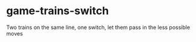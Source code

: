 # game-trains-switch
Two trains on the same line, one switch, let them pass in the less possible moves
